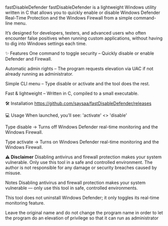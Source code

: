 fastDisableDefender
fastDisableDefender is a lightweight Windows utility written in C that allows you to quickly enable or disable Windows Defender Real-Time Protection and the Windows Firewall from a simple command-line menu.

It’s designed for developers, testers, and advanced users who often encounter false positives when running custom applications, without having to dig into Windows settings each time.

✨ Features
One command to toggle security – Quickly disable or enable Defender and Firewall.

Automatic admin rights – The program requests elevation via UAC if not already running as administrator.

Simple CLI menu – Type disable or activate and the tool does the rest.

Fast & lightweight – Written in C, compiled to a small executable.

🛠 Installation
https://github.com/saysaa/fastDisableDefender/releases

💻 Usage
When launched, you’ll see:
'activate' <> 'disable'
>>
Type disable → Turns off Windows Defender real-time monitoring and the Windows Firewall.

Type activate → Turns on Windows Defender real-time monitoring and the Windows Firewall.

**⚠ Disclaimer**
Disabling antivirus and firewall protection makes your system vulnerable.
Only use this tool in a safe and controlled environment.
The author is not responsible for any damage or security breaches caused by misuse.

Notes
Disabling antivirus and firewall protection makes your system vulnerable — only use this tool in safe, controlled environments.

This tool does not uninstall Windows Defender; it only toggles its real-time monitoring feature.

Leave the original name and do not change the program name in order to let the program do an elevation of privilege so that it can run as administrator

